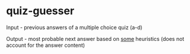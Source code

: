 # quiz-guesser
Input - previous answers of a multiple choice quiz (a-d)

Output - most probable next answer based on [some]([https://www.reddit.com/r/explainlikeimfive/comments/20qmdr/eli5_when_doing_a_multiple_choice_test_is_it/ci0woos/) heuristics (does not account for the answer content)
